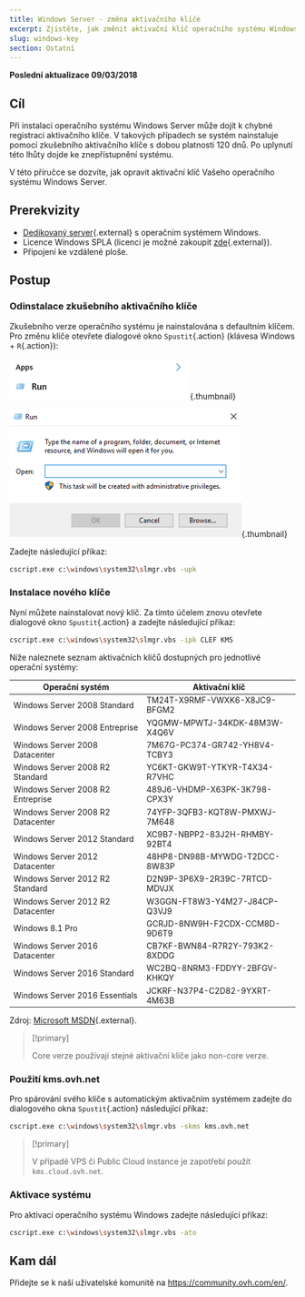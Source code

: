 ```yaml
---
title: Windows Server - změna aktivačního klíče
excerpt: Zjistěte, jak změnit aktivační klíč operačního systému Windows Server
slug: windows-key
section: Ostatní
---
```


**Poslední aktualizace 09/03/2018**

## Cíl

Při instalaci operačního systému Windows Server může dojít k chybné registraci aktivačního klíče. V takových případech se systém nainstaluje pomocí zkušebního aktivačního klíče s dobou platnosti 120 dnů. Po uplynutí této lhůty dojde ke znepřístupnění systému.

V této příručce se dozvíte, jak opravit aktivační klíč Vašeho operačního systému Windows Server.


## Prerekvizity

- [Dedikovaný server](https://www.ovh.cz/dedikovane_servery/){.external} s operačním systémem Windows.
- Licence Windows SPLA (licenci je možné zakoupit [zde](https://www.ovh.cz/dedikovane_servery/ceny-licenci_windows-2014.xml){.external}).
- Připojení ke vzdálené ploše.


## Postup

### Odinstalace zkušebního aktivačního klíče

Zkušebního verze operačního systému je nainstalována s defaultním klíčem. Pro změnu klíče otevřete dialogové okno `Spustit`{.action} (klávesa Windows + `R`{.action}):

![Otevření dialogového okna Spustit](images/executer.png){.thumbnail}


![Spuštění](images/executer2.png){.thumbnail}

Zadejte následující příkaz:

```bash
cscript.exe c:\windows\system32\slmgr.vbs -upk
```

### Instalace nového klíče

Nyní můžete nainstalovat nový klíč. Za tímto účelem znovu otevřete dialogové okno `Spustit`{.action} a zadejte následující příkaz:

```bash
cscript.exe c:\windows\system32\slmgr.vbs -ipk CLEF KMS
```

Níže naleznete seznam aktivačních klíčů dostupných pro jednotlivé operační systémy:

|Operační systém|Aktivační klíč|
|---|---|
|Windows Server 2008 Standard|TM24T-X9RMF-VWXK6-X8JC9-BFGM2|
|Windows Server 2008 Entreprise|YQGMW-MPWTJ-34KDK-48M3W-X4Q6V|
|Windows Server 2008 Datacenter|7M67G-PC374-GR742-YH8V4-TCBY3|
|Windows Server 2008 R2 Standard|YC6KT-GKW9T-YTKYR-T4X34-R7VHC|
|Windows Server 2008 R2 Entreprise|489J6-VHDMP-X63PK-3K798-CPX3Y|
|Windows Server 2008 R2 Datacenter|74YFP-3QFB3-KQT8W-PMXWJ-7M648|
|Windows Server 2012 Standard|XC9B7-NBPP2-83J2H-RHMBY-92BT4|
|Windows Server 2012 Datacenter|48HP8-DN98B-MYWDG-T2DCC-8W83P|
|Windows Server 2012 R2 Standard|D2N9P-3P6X9-2R39C-7RTCD-MDVJX|
|Windows Server 2012 R2 Datacenter|W3GGN-FT8W3-Y4M27-J84CP-Q3VJ9|
|Windows 8.1 Pro|GCRJD-8NW9H-F2CDX-CCM8D-9D6T9|
|Windows Server 2016 Datacenter|CB7KF-BWN84-R7R2Y-793K2-8XDDG|
|Windows Server 2016 Standard|WC2BQ-8NRM3-FDDYY-2BFGV-KHKQY|
|Windows Server 2016 Essentials|JCKRF-N37P4-C2D82-9YXRT-4M63B|

Zdroj: [Microsoft MSDN](http://ovh.to/B5ihvDm){.external}.


> [!primary]
>
> Core verze používají stejné aktivační klíče jako non-core verze.
> 


### Použití kms.ovh.net

Pro spárování svého klíče s automatickým aktivačním systémem zadejte do dialogového okna `Spustit`{.action} následující příkaz:

```bash
cscript.exe c:\windows\system32\slmgr.vbs -skms kms.ovh.net
```

> [!primary]
>
> V případě VPS či Public Cloud instance je zapotřebí použít `kms.cloud.ovh.net`.
> 

### Aktivace systému

Pro aktivaci operačního systému Windows zadejte následující příkaz:

```bash
cscript.exe c:\windows\system32\slmgr.vbs -ato
```

## Kam dál

Přidejte se k naší uživatelské komunitě na <https://community.ovh.com/en/>.